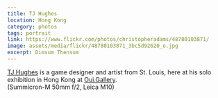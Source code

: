 ```yaml
---
title: TJ Hughes
location: Hong Kong
category: photos
tags: portrait
link: https://www.flickr.com/photos/christopheradams/48780103871/
image: assets/media/flickr/48780103871_3bc5d92620_o.jpg
excerpt: Dimsum Thensum
---
```


[TJ Hughes] is a game designer and artist from St. Louis, here at his solo
exhibition in Hong Kong at [Oui.Gallery].  
(Summicron-M 50mm f/2, Leica M10)

[Oui.Gallery]: https://oui.gallery
[TJ Hughes]: https://www.instagram.com/terrifyingjellyfish/
